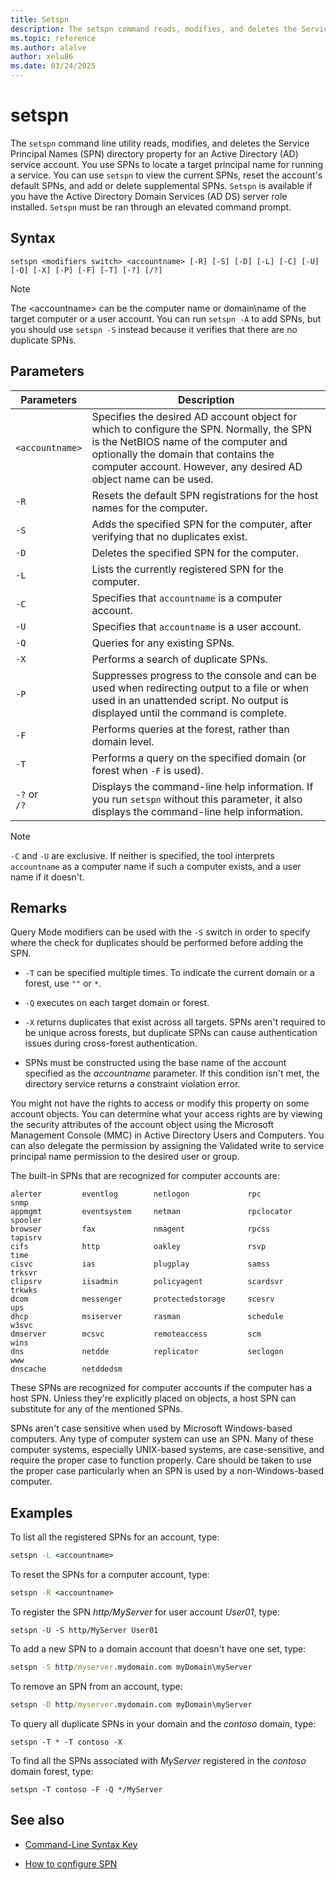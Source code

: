 ```yaml
---
title: Setspn
description: The setspn command reads, modifies, and deletes the Service Principal Names (SPN) directory property for an Active Directory service account.
ms.topic: reference
ms.author: alalve
author: xelu86
ms.date: 03/24/2025
---
```


# setspn

The `setspn` command line utility reads, modifies, and deletes the Service Principal Names (SPN) directory property for an Active Directory (AD) service account. You use SPNs to locate a target principal name for running a service. You can use `setspn` to view the current SPNs, reset the account's default SPNs, and add or delete supplemental SPNs. `Setspn` is available if you have the Active Directory Domain Services (AD DS) server role installed. `Setspn` must be ran through an elevated command prompt.

## Syntax

```
setspn <modifiers switch> <accountname> [-R] [-S] [-D] [-L] [-C] [-U] [-Q] [-X] [-P] [-F] [-T] [-?] [/?]
```

> [!NOTE]
> The \<accountname> can be the computer name or domain\\name of the target computer or a user account. You can run `setspn -A` to add SPNs, but you should use `setspn -S` instead because it verifies that there are no duplicate SPNs.

## Parameters

| Parameters | Description |
|--|--|
| `<accountname>` | Specifies the desired AD account object for which to configure the SPN. Normally, the SPN is the NetBIOS name of the computer and optionally the domain that contains the computer account. However, any desired AD object name can be used. |
| `-R` | Resets the default SPN registrations for the host names for the computer. |
| `-S` | Adds the specified SPN for the computer, after verifying that no duplicates exist. |
| `-D` | Deletes the specified SPN for the computer. |
| `-L` | Lists the currently registered SPN for the computer. |
| `-C` | Specifies that `accountname` is a computer account. |
| `-U` | Specifies that `accountname` is a user account. |
| `-Q` | Queries for any existing SPNs. |
| `-X` | Performs a search of duplicate SPNs. |
| `-P` | Suppresses progress to the console and can be used when redirecting output to a file or when used in an unattended script. No output is displayed until the command is complete. |
| `-F` | Performs queries at the forest, rather than domain level. |
| `-T` | Performs a query on the specified domain (or forest when `-F` is used). |
| `-?` or <br>`/?` | Displays the command-line help information. If you run `setspn` without this parameter, it also displays the command-line help information. |

> [!NOTE]
> `-C` and `-U` are exclusive. If neither is specified, the tool interprets `accountname` as a computer name if such a computer exists, and a user name if it doesn't.

## Remarks

Query Mode modifiers can be used with the `-S` switch in order to specify where the check for duplicates should be performed before adding the SPN.

- `-T` can be specified multiple times. To indicate the current domain or a forest, use `""` or `*`.

- `-Q` executes on each target domain or forest.

- `-X` returns duplicates that exist across all targets. SPNs aren't required to be unique across forests, but duplicate SPNs can cause authentication issues during cross-forest authentication.

- SPNs must be constructed using the base name of the account specified as the _accountname_ parameter. If this condition isn't met, the directory service returns a constraint violation error.

You might not have the rights to access or modify this property on some account objects. You can determine what your access rights are by viewing the security attributes of the account object using the Microsoft Management Console (MMC) in Active Directory Users and Computers. You can also delegate the permission by assigning the Validated write to service principal name permission to the desired user or group.

The built-in SPNs that are recognized for computer accounts are:

```
alerter         eventlog        netlogon             rpc            snmp
appmgmt         eventsystem     netman               rpclocator     spooler
browser         fax             nmagent              rpcss          tapisrv
cifs            http            oakley               rsvp           time
cisvc           ias             plugplay             samss          trksvr
clipsrv         iisadmin        policyagent          scardsvr       trkwks
dcom            messenger       protectedstorage     scesrv         ups
dhcp            msiserver       rasman               schedule       w3svc
dmserver        mcsvc           remoteaccess         scm            wins
dns             netdde          replicator           seclogon       www
dnscache        netddedsm
```

These SPNs are recognized for computer accounts if the computer has a host SPN. Unless they're explicitly placed on objects, a host SPN can substitute for any of the mentioned SPNs.

SPNs aren't case sensitive when used by Microsoft Windows-based computers. Any type of computer system can use an SPN. Many of these computer systems, especially UNIX-based systems, are case-sensitive, and require the proper case to function properly. Care should be taken to use the proper case particularly when an SPN is used by a non-Windows-based computer.

## Examples

To list all the registered SPNs for an account, type:

```cmd
setspn -L <accountname>
```

To reset the SPNs for a computer account, type:

```cmd
setspn -R <accountname>
```

To register the SPN _http/MyServer_ for user account _User01_, type:

```
setspn -U -S http/MyServer User01
```

To add a new SPN to a domain account that doesn't have one set, type:

```cmd
setspn -S http/myserver.mydomain.com myDomain\myServer
```

To remove an SPN from an account, type:

```cmd
setspn -D http/myserver.mydomain.com myDomain\myServer
```

To query all duplicate SPNs in your domain and the _contoso_ domain, type:

```
setspn -T * -T contoso -X
```

To find all the SPNs associated with _MyServer_ registered in the _contoso_ domain forest, type:

```
setspn -T contoso -F -Q */MyServer
```

## See also

- [Command-Line Syntax Key](/windows-server/administration/windows-commands/command-line-syntax-key)

- [How to configure SPN](/windows-server/identity/ad-ds/manage/how-to-configure-spn)
